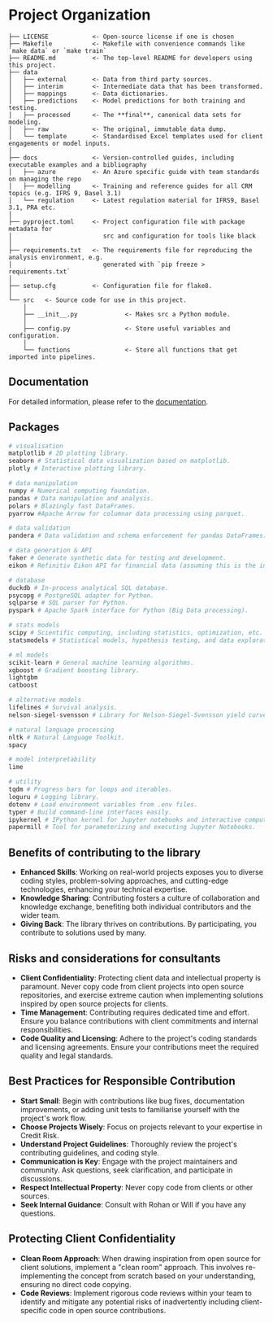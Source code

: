 # Project Organization

```text
├── LICENSE            <- Open-source license if one is chosen
├── Makefile           <- Makefile with convenience commands like `make data` or `make train`
├── README.md          <- The top-level README for developers using this project.
├── data
│   ├── external       <- Data from third party sources.
│   ├── interim        <- Intermediate data that has been transformed.
│   ├── mappings       <- Data dictionaries.
│   ├── predictions    <- Model predictions for both training and testing.
│   ├── processed      <- The **final**, canonical data sets for modeling.
│   ├── raw            <- The original, immutable data dump.
│   └── template       <- Standardised Excel templates used for client engagements or model inputs.
│
├── docs               <- Version-controlled guides, including executable examples and a bibliography
│   ├── azure          <- An Azure specific guide with team standards on managing the repo
│   ├── modelling      <- Training and reference guides for all CRM topics (e.g. IFRS 9, Basel 3.1)
│   └── regulation     <- Latest regulation material for IFRS9, Basel 3.1, PRA etc.
│
├── pyproject.toml     <- Project configuration file with package metadata for 
│                         src and configuration for tools like black
│
├── requirements.txt   <- The requirements file for reproducing the analysis environment, e.g.
│                         generated with `pip freeze > requirements.txt`
│
├── setup.cfg          <- Configuration file for flake8.
│
└── src   <- Source code for use in this project.
    │
    ├── __init__.py             <- Makes src a Python module.
    │
    ├── config.py               <- Store useful variables and configuration.
    │
    └── functions               <- Store all functions that get imported into pipelines.
```

## Documentation

For detailed information, please refer to the [documentation](docs/index.md).

## Packages

```python
# visualisation
matplotlib # 2D plotting library.
seaborn # Statistical data visualization based on matplotlib.
plotly # Interactive plotting library.

# data manipulation
numpy # Numerical computing foundation.
pandas # Data manipulation and analysis.
polars # Blazingly fast DataFrames.
pyarrow #Apache Arrow for columnar data processing using parquet.

# data validation
pandera # Data validation and schema enforcement for pandas DataFrames.

# data generation & API
faker # Generate synthetic data for testing and development.
eikon # Refinitiv Eikon API for financial data (assuming this is the intended use).

# database
duckdb # In-process analytical SQL database.
psycopg # PostgreSQL adapter for Python.
sqlparse # SQL parser for Python.
pyspark # Apache Spark interface for Python (Big Data processing).

# stats models
scipy # Scientific computing, including statistics, optimization, etc.
statsmodels # Statistical models, hypothesis testing, and data exploration.

# ml models
scikit-learn # General machine learning algorithms.
xgboost # Gradient boosting library.
lightgbm
catboost

# alternative models
lifelines # Survival analysis.
nelson-siegel-svensson # Library for Nelson-Siegel-Svensson yield curve fitting.

# natural language processing
nltk # Natural Language Toolkit.
spacy

# model interpretability
lime

# utility
tqdm # Progress bars for loops and iterables.
loguru # Logging library.
dotenv # Load environment variables from .env files.
typer # Build command-line interfaces easily.
ipykernel # IPython kernel for Jupyter notebooks and interactive computing.
papermill # Tool for parameterizing and executing Jupyter Notebooks.
```

## Benefits of contributing to the library

- **Enhanced Skills**: Working on real-world projects exposes you to diverse coding styles, problem-solving approaches, and cutting-edge technologies, enhancing your technical expertise.
- **Knowledge Sharing**: Contributing fosters a culture of collaboration and knowledge exchange, benefiting both individual contributors and the wider team.
- **Giving Back**: The library thrives on contributions. By participating, you contribute to solutions used by many.

## Risks and considerations for consultants

- **Client Confidentiality**: Protecting client data and intellectual property is paramount. Never copy code from client projects into open source repositories, and exercise extreme caution when implementing solutions inspired by open source projects for clients.
- **Time Management**: Contributing requires dedicated time and effort. Ensure you balance contributions with client commitments and internal responsibilities.
- **Code Quality and Licensing**: Adhere to the project's coding standards and licensing agreements. Ensure your contributions meet the required quality and legal standards.

## Best Practices for Responsible Contribution

- **Start Small**: Begin with contributions like bug fixes, documentation improvements, or adding unit tests to familiarise yourself with the project's work flow.
- **Choose Projects Wisely**: Focus on projects relevant to your expertise in Credit Risk.
- **Understand Project Guidelines**: Thoroughly review the project's contributing guidelines, and coding style.
- **Communication is Key**: Engage with the project maintainers and community. Ask questions, seek clarification, and participate in discussions.
- **Respect Intellectual Property**: Never copy code from clients or other sources.
- **Seek Internal Guidance**: Consult with Rohan or Will if you have any questions.

## Protecting Client Confidentiality

- **Clean Room Approach**: When drawing inspiration from open source for client solutions, implement a "clean room" approach. This involves re-implementing the concept from scratch based on your understanding, ensuring no direct code copying.
- **Code Reviews**: Implement rigorous code reviews within your team to identify and mitigate any potential risks of inadvertently including client-specific code in open source contributions.

